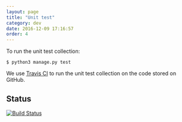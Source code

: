 ```yaml
---
layout: page
title: "Unit test"
category: dev
date: 2016-12-09 17:16:57
order: 4
---
```

To run the unit test collection:

~~~
$ python3 manage.py test
~~~

We use [Travis CI](https://travis-ci.org/softwaresaved/lowfat) to run the unit test collection on the code stored on GitHub.

## Status

[![Build Status](https://travis-ci.org/softwaresaved/lowfat.svg?branch=master)](https://travis-ci.org/softwaresaved/lowfat)
